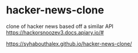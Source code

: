 # hacker-news-clone
clone of hacker news  based off a similar API https://hackorsnoozev3.docs.apiary.io/#

https://syhabouthalex.github.io/hacker-news-clone/
